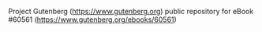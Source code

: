 Project Gutenberg (https://www.gutenberg.org) public repository for
eBook #60561 (https://www.gutenberg.org/ebooks/60561)
